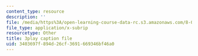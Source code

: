 ```yaml
---
content_type: resource
description: ''
file: /media/https%3A/open-learning-course-data-rc.s3.amazonaws.com/8-01sc-classical-mechanics-fall-2016/3403697f894d26cf3691669346bf46a0_uua2hbbp7h4.srt
file_type: application/x-subrip
resourcetype: Other
title: 3play caption file
uid: 3403697f-894d-26cf-3691-669346bf46a0
---
```

